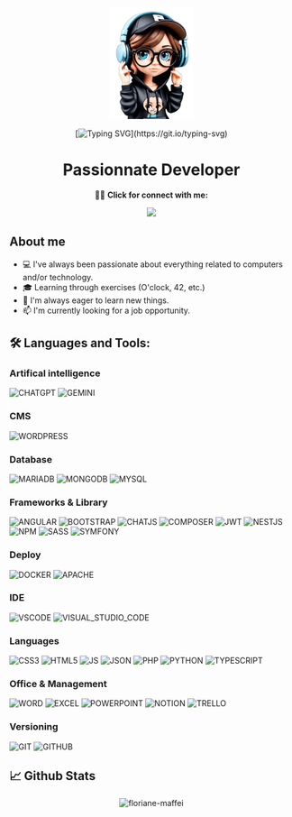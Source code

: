 <div align="center">

<img src="./img/me.png" width=150>

</div>

<div align="center">

[![Typing SVG](https://readme-typing-svg.demolab.com?font=Fira+Code&size=35&pause=1000&color=5842FF&center=true&vCenter=true&width=650&lines=Hi+👋,+I'm+Floriane-MAFFEI+!!!)](https://git.io/typing-svg)

</div>

<h1 align="center">Passionnate Developer</h1>

<p align="center">🙋‍🔗 <strong>Click for connect with me:</strong></p>
<p align="center">
<a href="https://linkedin.com/in/floriane-maffei"><img src="https://img.shields.io/badge/LinkedIn-0077B5?style=for-the-badge&logo=linkedin&logoColor=white
"/></a>
</p>

## **About me**
<ul> 
    <li>💻 I've always been passionate about everything related to computers and/or technology.</li>
    <li>🎓 Learning through exercises (O'clock, 42, etc.)</li>
    <li>🧠 I'm always eager to learn new things.</li>
    <li>📫 I'm currently looking for a job opportunity.</strong></li>
</ul>

## 🛠 **Languages and Tools:**

### Artifical intelligence
![CHATGPT](https://img.shields.io/badge/ChatGPT-74aa9c?style=for-the-badge&logo=openai&logoColor=white) 
![GEMINI](https://img.shields.io/badge/Google%20Gemini-8E75B2?style=for-the-badge&logo=googlegemini&logoColor=white
) 

### CMS
![WORDPRESS](https://img.shields.io/badge/Wordpress-21759B?style=for-the-badge&logo=wordpress&logoColor=white)

### Database
![MARIADB](https://img.shields.io/badge/MariaDB-003545?style=for-the-badge&logo=mariadb&logoColor=white
) ![MONGODB](https://img.shields.io/badge/MongoDB-4EA94B?style=for-the-badge&logo=mongodb&logoColor=white
) ![MYSQL](https://img.shields.io/badge/MySQL-005C84?style=for-the-badge&logo=mysql&logoColor=white) 

### Frameworks & Library
![ANGULAR](https://img.shields.io/badge/Angular-DD0031?style=for-the-badge&logo=angular&logoColor=white
) ![BOOTSTRAP](https://img.shields.io/badge/Bootstrap-563D7C?style=for-the-badge&logo=bootstrap&logoColor=white
 ) ![CHATJS](https://img.shields.io/badge/Chart%20js-FF6384?style=for-the-badge&logo=chartdotjs&logoColor=white
  ) ![COMPOSER](https://img.shields.io/badge/Composer-885630?style=for-the-badge&logo=Composer&logoColor=white
  )  ![JWT](https://img.shields.io/badge/JWT-000000?style=for-the-badge&logo=JSON%20web%20tokens&logoColor=white
  ) ![NESTJS](https://img.shields.io/badge/nestjs-E0234E?style=for-the-badge&logo=nestjs&logoColor=white
  ) ![NPM](https://img.shields.io/badge/npm-CB3837?style=for-the-badge&logo=npm&logoColor=white
  ) 
  ![SASS](https://img.shields.io/badge/Sass-CC6699?style=for-the-badge&logo=sass&logoColor=white
  ) ![SYMFONY](https://img.shields.io/badge/Symfony-000000?style=for-the-badge&logo=Symfony&logoColor=white
  ) 
  
### Deploy
  ![DOCKER](https://img.shields.io/badge/Docker-2CA5E0?style=for-the-badge&logo=docker&logoColor=white
  )
  ![APACHE](https://img.shields.io/badge/Apache-D22128?style=for-the-badge&logo=Apache&logoColor=white
) 

### IDE
  ![VSCODE](https://img.shields.io/badge/VSCode-0078D4?style=for-the-badge&logo=visual%20studio%20code&logoColor=white
  ) ![VISUAL_STUDIO_CODE](https://img.shields.io/badge/Visual_Studio-5C2D91?style=for-the-badge&logo=visual%20studio&logoColor=white
  ) 

### Languages
  ![CSS3](https://img.shields.io/badge/CSS3-1572B6?style=for-the-badge&logo=css3&logoColor=white
  ) ![HTML5](https://img.shields.io/badge/HTML5-E34F26?style=for-the-badge&logo=html5&logoColor=white
  ) ![JS](https://img.shields.io/badge/JavaScript-323330?style=for-the-badge&logo=javascript&logoColor=F7DF1E
  ) ![JSON](https://img.shields.io/badge/json-5E5C5C?style=for-the-badge&logo=json&logoColor=white
  ) ![PHP](https://img.shields.io/badge/PHP-777BB4?style=for-the-badge&logo=php&logoColor=white
  ) ![PYTHON](https://img.shields.io/badge/Python-FFD43B?style=for-the-badge&logo=python&logoColor=blue
  ) 
  ![TYPESCRIPT](https://img.shields.io/badge/TypeScript-007ACC?style=for-the-badge&logo=typescript&logoColor=white
  ) 
  
  ### Office & Management
  ![WORD](https://img.shields.io/badge/Microsoft_Word-2B579A?style=for-the-badge&logo=microsoft-word&logoColor=white
  ) ![EXCEL](https://img.shields.io/badge/Microsoft_Excel-217346?style=for-the-badge&logo=microsoft-excel&logoColor=white
  ) ![POWERPOINT](https://img.shields.io/badge/Microsoft_PowerPoint-B7472A?style=for-the-badge&logo=microsoft-powerpoint&logoColor=white
  ) ![NOTION](https://img.shields.io/badge/Notion-000000?style=for-the-badge&logo=notion&logoColor=white
  ) ![TRELLO](https://img.shields.io/badge/Trello-0052CC?style=for-the-badge&logo=trello&logoColor=white
  ) 
  
  ### Versioning
  ![GIT](https://img.shields.io/badge/GIT-E44C30?style=for-the-badge&logo=git&logoColor=white)
  ![GITHUB](https://img.shields.io/badge/GitHub-100000?style=for-the-badge&logo=github&logoColor=white
  )

  <!-- ![REACT](https://img.shields.io/badge/React-20232A?style=for-the-badge&logo=react&logoColor=61DAFB
  ) ![REDUX](https://img.shields.io/badge/Redux-593D88?style=for-the-badge&logo=redux&logoColor=white) ![RUBYONRAILS](https://img.shields.io/badge/Ruby_on_Rails-CC0000?style=for-the-badge&logo=ruby-on-rails&logoColor=white
  ) 
  ![C](https://img.shields.io/badge/C-00599C?style=for-the-badge&logo=c&logoColor=white
  ) ![C++](https://img.shields.io/badge/C%2B%2B-00599C?style=for-the-badge&logo=c%2B%2B&logoColor=white
  ) 
  ![RUBY](https://img.shields.io/badge/Ruby-CC342D?style=for-the-badge&logo=ruby&logoColor=white
  ) ![SWIFT](https://img.shields.io/badge/Swift-FA7343?style=for-the-badge&logo=swift&logoColor=white
  )  -->


## 📈 **Github Stats**
<p align="center"><img align="center" src="https://github-readme-stats.vercel.app/api/top-langs?username=floriane-maffei&theme=dark&layout=compact" alt="floriane-maffei" /></p>




